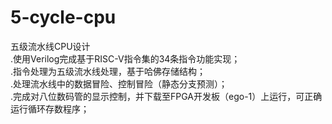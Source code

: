 # 5-cycle-cpu  
五级流水线CPU设计  
.使用Verilog完成基于RISC-V指令集的34条指令功能实现；  
.指令处理为五级流水线处理，基于哈佛存储结构；  
.处理流水线中的数据冒险、控制冒险（静态分支预测）；  
.完成对八位数码管的显示控制，并下载至FPGA开发板（ego-1）上运行，可正确运行循环存数程序；  
